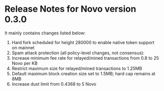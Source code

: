 # Release Notes for Novo version 0.3.0

It mainly contains changes listed below:

1. Hard fork scheduled for height 280000 to enable native token support on mainnet
2. Spam attack protection (all policy-level changes, not consensus):
  1. Increase minimum fee rate for relayed/mined transactions from 0.8 to 25 Novo per KB
  2. Restrict maximum size for relayed/mined transactions to 1.25MB
  3. Default maximum block creation size set to 1.5MB; hard cap remains at 8MB
  4. Increase dust limit from 0.4368 to 5 Novo